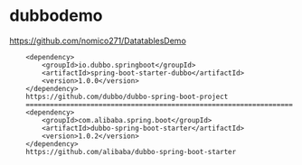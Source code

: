 # dubbodemo

https://github.com/nomico271/DatatablesDemo

		<dependency>
			<groupId>io.dubbo.springboot</groupId>
			<artifactId>spring-boot-starter-dubbo</artifactId>
			<version>1.0.0</version>
		</dependency>
		https://github.com/dubbo/dubbo-spring-boot-project
		==================================================================
		<dependency>
			<groupId>com.alibaba.spring.boot</groupId>
			<artifactId>dubbo-spring-boot-starter</artifactId>
			<version>1.0.2</version>
		</dependency>
		https://github.com/alibaba/dubbo-spring-boot-starter